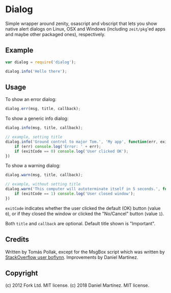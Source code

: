 Dialog
======

Simple wrapper around zenity, osascript and vbscript that lets you
show native alert dialogs on Linux, OSX and Windows (including `zeit/pkg`'ed apps and maybe other packaged ones), respectively.

Example
-----

``` js
var dialog = require('dialog');

dialog.info('Hello there');
```

Usage
-------
To show an error dialog:

``` js
dialog.err(msg, title, callback);
```

To show a generic info dialog:

``` js
dialog.info(msg, title, callback);

// example, setting title
dialog.info('Ground control to major Tom.', 'My app', function(err, exitCode) {
	if (err) console.log('Error: ' + err);
	if (exitCode == 0) console.log('User clicked OK');
})
```

To show a warning dialog:

``` js
dialog.warn(msg, title, callback);

// example, without setting title
dialog.warn('This computer will autoterminate itself in 5 seconds.', function(err, exitCode){
	if (exitCode == 1) console.log('User closed window');
})
```

`exitCode` indicates whether the user clicked the default (OK) button (value `0`), or if they closed the window or clicked the "No/Cancel" button (value `1`).

Both `title` and `callback` are optional. Default title shown is "Important".

Credits
-------
Written by Tomás Pollak, except for the MsgBox script which was written by
[StackOverflow user boflynn](http://stackoverflow.com/a/774197).
Improvements by Daniel Martínez.

Copyright
---------
(c) 2012 Fork Ltd. MIT license.
(c) 2018 Daniel Martínez. MIT license.
